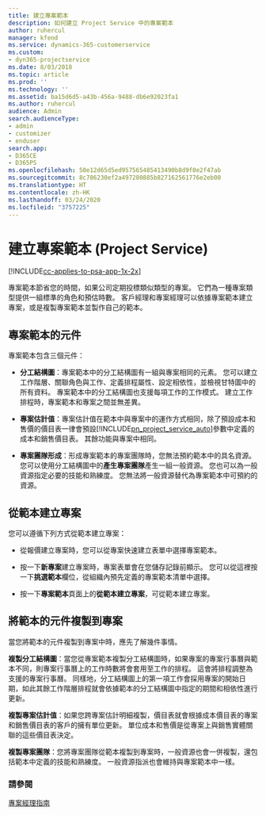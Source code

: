```yaml
---
title: 建立專案範本
description: 如何建立 Project Service 中的專案範本
author: ruhercul
manager: kfend
ms.service: dynamics-365-customerservice
ms.custom:
- dyn365-projectservice
ms.date: 8/03/2018
ms.topic: article
ms.prod: ''
ms.technology: ''
ms.assetid: ba15d6d5-a43b-456a-9488-db6e92023fa1
ms.author: ruhercul
audience: Admin
search.audienceType:
- admin
- customizer
- enduser
search.app:
- D365CE
- D365PS
ms.openlocfilehash: 50e12d65d5ed957565485413490b8d9f0e2f47ab
ms.sourcegitcommit: 8c786230ef2a497280885b827162561776e2eb00
ms.translationtype: HT
ms.contentlocale: zh-HK
ms.lasthandoff: 03/24/2020
ms.locfileid: "3757225"
---
```

# <a name="create-a-project-template-project-service"></a>建立專案範本 (Project Service)

[!INCLUDE[cc-applies-to-psa-app-1x-2x](../includes/cc-applies-to-psa-app-1x-2x.md)]

專案範本節省您的時間，如果公司定期投標類似類型的專案。 它們為一種專案類型提供一組標準的角色和預估時數。 客戶經理和專案經理可以依據專案範本建立專案，或是複製專案範本並製作自己的範本。  
  
## <a name="components-of-project-template"></a>專案範本的元件
 專案範本包含三個元件：  
  
- **分工結構圖**：專案範本中的分工結構圖有一組與專案相同的元素。 您可以建立工作階層、關聯角色與工作、定義排程屬性、設定相依性，並檢視甘特圖中的所有資料。 專案範本中的分工結構圖也支援每項工作的工作模式。 建立工作排程時，專案範本和專案之間並無差異。  
  
- **專案估計值**：專案估計值在範本中與專案中的運作方式相同，除了預設成本和售價的價目表一律會預設[!INCLUDE[pn_project_service_auto](../includes/pn-project-service-auto.md)]參數中定義的成本和銷售價目表。 其餘功能與專案中相同。  
  
- **專案團隊形成**：形成專案範本的專案團隊時，您無法預約範本中的具名資源。 您可以使用分工結構圖中的**產生專案團隊**產生一組一般資源。 您也可以為一般資源指定必要的技能和熟練度。 您無法將一般資源替代為專案範本中可預約的資源。  
  
## <a name="create-a-project-from-a-template"></a>從範本建立專案  
 您可以遵循下列方式從範本建立專案：  
  
-   從報價建立專案時，您可以從專案快速建立表單中選擇專案範本。  
  
-   按一下**新專案**建立專案時，專案表單會在您儲存記錄前顯示。 您可以從這裡按一下**挑選範本**欄位，從組織內預先定義的專案範本清單中選擇。  
  
-   按一下**專案範本**頁面上的**從範本建立專案**，可從範本建立專案。  
  
## <a name="copying-components-of-a-template-to-a-project"></a>將範本的元件複製到專案  
 當您將範本的元件複製到專案中時，應先了解幾件事情。  
  
 **複製分工結構圖**：當您從專案範本複製分工結構圖時，如果專案的專案行事曆與範本不同，則專案行事曆上的工作時數將會套用至工作的排程。 這會將排程調整為支援的專案行事曆。 同樣地，分工結構圖上的第一項工作會採用專案的開始日期，如此其餘工作階層排程就會依據範本的分工結構圖中指定的期間和相依性進行更新。  
  
 **複製專案估計值**：如果您跨專案估計明細複製，價目表就會根據成本價目表的專案和銷售價目表的客戶的擁有單位更新。 單位成本和售價是從專案上與銷售實體關聯的這些價目表決定。  
  
 **複製專案團隊**：您將專案團隊從範本複製到專案時，一般資源也會一併複製，還包括範本中定義的技能和熟練度。 一般資源指派也會維持與專案範本中一樣。  
  
### <a name="see-also"></a>請參閱  
 [專案經理指南](../project-service/project-manager-guide.md)
